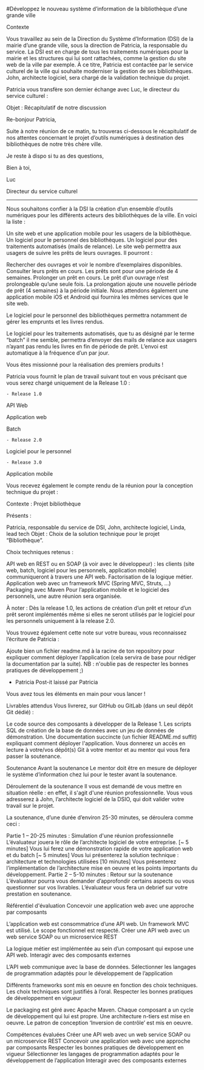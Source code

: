 #Développez le nouveau système d’information de la bibliothèque d’une grande ville

Contexte

Vous travaillez au sein de la Direction du Système d’Information (DSI)  de la mairie d’une grande ville, sous la direction de Patricia, la responsable du service. La DSI est en charge de tous les traitements numériques pour la mairie et les structures qui lui sont rattachées, comme la gestion du site web de la ville par exemple. À ce titre, Patricia est contactée par le service culturel de la ville qui souhaite moderniser la gestion de ses bibliothèques. John, architecte logiciel, sera chargé de la validation technique du projet.

Patricia vous transfère son dernier échange avec Luc, le directeur du service culturel :

Objet : Récapitulatif de notre discussion

Re-bonjour Patricia,

Suite à notre réunion de ce matin, tu trouveras ci-dessous le récapitulatif de nos attentes concernant le projet d’outils numériques à destination des bibliothèques de notre très chère ville.

Je reste à dispo si tu as des questions,

Bien à toi,

Luc

Directeur du service culturel

----

Nous souhaitons confier à la DSI la création d’un ensemble d’outils numériques pour les différents acteurs des bibliothèques de la ville. En voici la liste :

Un site web et une application mobile pour les usagers de la bibliothèque.
Un logiciel pour le personnel des bibliothèques.
Un logiciel pour des traitements automatisés (mails de relance).
Le site web permettra aux usagers de suivre les prêts de leurs ouvrages. Il pourront :

Rechercher des ouvrages et voir le nombre d’exemplaires disponibles.
Consulter leurs prêts en cours. Les prêts sont pour une période de 4 semaines.
Prolonger un prêt en cours. Le prêt d’un ouvrage n’est prolongeable qu’une seule fois. La prolongation ajoute une nouvelle période de prêt (4 semaines) à la période initiale.
Nous attendons également une application mobile iOS et Android qui fournira les mêmes services que le site web.

Le logiciel pour le personnel des bibliothèques permettra notamment de gérer les emprunts et les livres rendus.

Le logiciel pour les traitements automatisés, que tu as désigné par le terme “batch” il me semble, permettra d’envoyer des mails de relance aux usagers n’ayant pas rendu les livres en fin de période de prêt. L’envoi est automatique à la fréquence d’un par jour.

Vous êtes missionné pour la réalisation des premiers produits !

Patricia vous fournit le plan de travail suivant tout en vous précisant que vous serez chargé uniquement de la Release 1.0 :

    - Release 1.0

API Web

Application web

Batch

    - Release 2.0

Logiciel pour le personnel

    - Release 3.0

Application mobile

Vous recevez également le compte rendu de la réunion pour la conception technique du projet :

Contexte : Projet bibliothèque

Présents : 

Patricia, responsable du service de DSI,
John, architecte logiciel,
Linda, lead tech
Objet : Choix de la solution technique pour le projet “Bibliothèque”.

Choix techniques retenus :

API web en REST ou en SOAP (à voir avec le développeur) : les clients (site web, batch, logiciel pour les personnels, application mobile) communiqueront à travers une API web. Factorisation de la logique métier.
Application web avec un framework MVC (Spring MVC, Struts, …)
Packaging avec Maven
Pour l’application mobile et le logiciel des personnels, une autre réunion sera organisée.

À noter : Dès la release 1.0, les actions de création d’un prêt et retour d’un prêt seront implémentés même si elles ne seront utilisés par le logiciel pour les personnels uniquement à la release 2.0.

Vous trouvez également cette note sur votre bureau, vous reconnaissez l’écriture de Patricia :

Ajoute bien un fichier readme.md à la racine de ton repository pour expliquer comment déployer l’application (cela servira de base pour rédiger la documentation par la suite).
NB : n'oublie pas de respecter les bonnes pratiques de développement ;)
- Patricia
Post-it laissé par Patricia
 

Vous avez tous les éléments en main pour vous lancer !

Livrables attendus
Vous livrerez, sur GitHub ou GitLab (dans un seul dépôt Git dédié) :

Le code source des composants à développer de la Release 1.
Les scripts SQL de création de la base de données avec un jeu de données de démonstration.
Une documentation succincte (un fichier README.md  suffit) expliquant comment déployer l'application.
Vous donnerez un accès en lecture à votre/vos dépôt(s) Git à votre mentor et au mentor qui vous fera passer la soutenance.

Soutenance
Avant la soutenance
Le mentor doit être en mesure de déployer le système d’information chez lui pour le tester avant la soutenance.

Déroulement de la soutenance
Il vous est demandé de vous mettre en situation réelle : en effet, il s'agit d'une réunion professionnelle. Vous vous adresserez à John, l’architecte logiciel de la DSIO, qui doit valider votre travail sur le projet.‌

La soutenance, d’une durée d’environ 25-30 minutes, se déroulera comme ceci :

Partie 1 – 20-25 minutes : Simulation d'une réunion professionnelle
L’évaluateur jouera le rôle de l’architecte logiciel de votre entreprise.
[~ 5 minutes]  Vous lui ferez une démonstration rapide de votre application web et du batch
[~ 5 minutes] Vous lui présenterez la solution technique : architecture et technologies utilisées
[10 minutes] Vous présenterez l’implémentation de l’architecture mise en oeuvre et les points importants du développement.
Partie 2 – 5-10 minutes : Retour sur la soutenance
L’évaluateur pourra vous demander d’approfondir certains aspects ou vous questionner sur vos livrables.
L’évaluateur vous fera un debrief sur votre prestation en soutenance.
 

Référentiel d'évaluation
Concevoir une application web avec une approche par composants

L’application web est consommatrice d’une API web.
Un framework MVC est utilisé.
Le scope fonctionnel est respecté.
Créer une API web avec un web service SOAP ou un microservice REST

La logique métier est implémentée au sein d’un composant qui expose une API web.
Interagir avec des composants externes

L’API web communique avec la base de données.
Sélectionner les langages de programmation adaptés pour le développement de l’application

Différents frameworks sont mis en oeuvre en fonction des choix techniques.
Les choix techniques sont justifiés à l’oral.
Respecter les bonnes pratiques de développement en vigueur

Le packaging est géré avec Apache Maven.
Chaque composant a un cycle de développement qui lui est propre.
Une architecture n-tiers est mise en oeuvre.
Le patron de conception ‘Inversion de contrôle’ est mis en oeuvre.

 

Compétences évaluées
Créer une API web avec un web service SOAP ou un microservice REST
Concevoir une application web avec une approche par composants
Respecter les bonnes pratiques de développement en vigueur
Sélectionner les langages de programmation adaptés pour le développement de l’application
Interagir avec des composants externes
